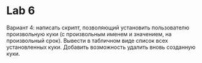 # Lab 6
Вариант 4: написать скрипт, позволяющий установить пользователю произвольную куки
(с произвольным именем и значением, на произвольный срок).
Вывести в табличном виде список всех установленных куки.
Добавить возможность удалить вновь созданную куки.
